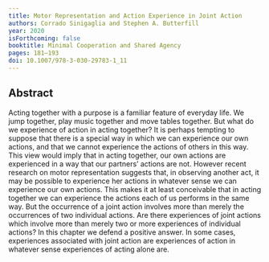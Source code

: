 ```yaml
---
title: Motor Representation and Action Experience in Joint Action
authors: Corrado Sinigaglia and Stephen A. Butterfill
year: 2020
isForthcoming: false
booktitle: Minimal Cooperation and Shared Agency
pages: 181–193
doi: 10.1007/978-3-030-29783-1_11
---
```


## Abstract

Acting together with a purpose is a familiar feature of everyday life. We jump together, play music together and move tables together. But what do we experience of action in acting together? It is perhaps tempting to suppose that there is a special way in which we can experience our own actions, and that we cannot experience the actions of others in this way. This view would imply that in acting together, our own actions are experienced in a way that our partners’ actions are not. However recent research on motor representation suggests that, in observing another act, it may be possible to experience her actions in whatever sense we can experience our own actions. This makes it at least conceivable that in acting together we can experience the actions each of us performs in the same way. But the occurrence of a joint action involves more than merely the occurrences of two individual actions. Are there experiences of joint actions which involve more than merely two or more experiences of individual actions? In this chapter we defend a positive answer. In some cases, experiences associated with joint action are experiences of action in whatever sense experiences of acting alone are.

